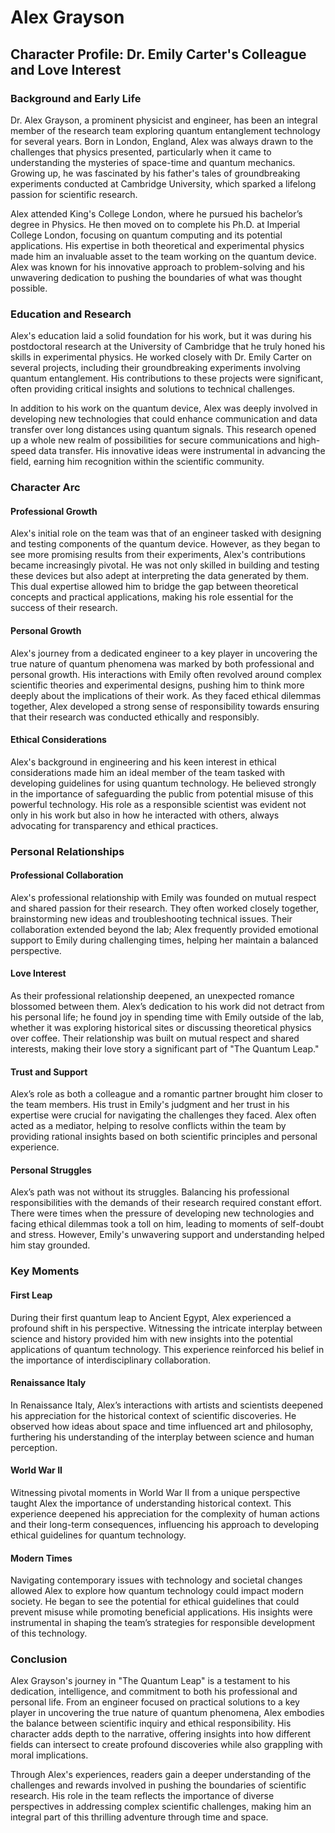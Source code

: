 # Alex Grayson

## Character Profile: Dr. Emily Carter's Colleague and Love Interest

### Background and Early Life

Dr. Alex Grayson, a prominent physicist and engineer, has been an integral member of the research team exploring quantum entanglement technology for several years. Born in London, England, Alex was always drawn to the challenges that physics presented, particularly when it came to understanding the mysteries of space-time and quantum mechanics. Growing up, he was fascinated by his father's tales of groundbreaking experiments conducted at Cambridge University, which sparked a lifelong passion for scientific research.

Alex attended King's College London, where he pursued his bachelor’s degree in Physics. He then moved on to complete his Ph.D. at Imperial College London, focusing on quantum computing and its potential applications. His expertise in both theoretical and experimental physics made him an invaluable asset to the team working on the quantum device. Alex was known for his innovative approach to problem-solving and his unwavering dedication to pushing the boundaries of what was thought possible.

### Education and Research

Alex's education laid a solid foundation for his work, but it was during his postdoctoral research at the University of Cambridge that he truly honed his skills in experimental physics. He worked closely with Dr. Emily Carter on several projects, including their groundbreaking experiments involving quantum entanglement. His contributions to these projects were significant, often providing critical insights and solutions to technical challenges.

In addition to his work on the quantum device, Alex was deeply involved in developing new technologies that could enhance communication and data transfer over long distances using quantum signals. This research opened up a whole new realm of possibilities for secure communications and high-speed data transfer. His innovative ideas were instrumental in advancing the field, earning him recognition within the scientific community.

### Character Arc

#### Professional Growth
Alex's initial role on the team was that of an engineer tasked with designing and testing components of the quantum device. However, as they began to see more promising results from their experiments, Alex's contributions became increasingly pivotal. He was not only skilled in building and testing these devices but also adept at interpreting the data generated by them. This dual expertise allowed him to bridge the gap between theoretical concepts and practical applications, making his role essential for the success of their research.

#### Personal Growth
Alex's journey from a dedicated engineer to a key player in uncovering the true nature of quantum phenomena was marked by both professional and personal growth. His interactions with Emily often revolved around complex scientific theories and experimental designs, pushing him to think more deeply about the implications of their work. As they faced ethical dilemmas together, Alex developed a strong sense of responsibility towards ensuring that their research was conducted ethically and responsibly.

#### Ethical Considerations
Alex's background in engineering and his keen interest in ethical considerations made him an ideal member of the team tasked with developing guidelines for using quantum technology. He believed strongly in the importance of safeguarding the public from potential misuse of this powerful technology. His role as a responsible scientist was evident not only in his work but also in how he interacted with others, always advocating for transparency and ethical practices.

### Personal Relationships

#### Professional Collaboration
Alex's professional relationship with Emily was founded on mutual respect and shared passion for their research. They often worked closely together, brainstorming new ideas and troubleshooting technical issues. Their collaboration extended beyond the lab; Alex frequently provided emotional support to Emily during challenging times, helping her maintain a balanced perspective.

#### Love Interest
As their professional relationship deepened, an unexpected romance blossomed between them. Alex’s dedication to his work did not detract from his personal life; he found joy in spending time with Emily outside of the lab, whether it was exploring historical sites or discussing theoretical physics over coffee. Their relationship was built on mutual respect and shared interests, making their love story a significant part of "The Quantum Leap."

#### Trust and Support
Alex’s role as both a colleague and a romantic partner brought him closer to the team members. His trust in Emily's judgment and her trust in his expertise were crucial for navigating the challenges they faced. Alex often acted as a mediator, helping to resolve conflicts within the team by providing rational insights based on both scientific principles and personal experience.

#### Personal Struggles
Alex’s path was not without its struggles. Balancing his professional responsibilities with the demands of their research required constant effort. There were times when the pressure of developing new technologies and facing ethical dilemmas took a toll on him, leading to moments of self-doubt and stress. However, Emily's unwavering support and understanding helped him stay grounded.

### Key Moments

#### First Leap
During their first quantum leap to Ancient Egypt, Alex experienced a profound shift in his perspective. Witnessing the intricate interplay between science and history provided him with new insights into the potential applications of quantum technology. This experience reinforced his belief in the importance of interdisciplinary collaboration.

#### Renaissance Italy
In Renaissance Italy, Alex’s interactions with artists and scientists deepened his appreciation for the historical context of scientific discoveries. He observed how ideas about space and time influenced art and philosophy, furthering his understanding of the interplay between science and human perception.

#### World War II
Witnessing pivotal moments in World War II from a unique perspective taught Alex the importance of understanding historical context. This experience deepened his appreciation for the complexity of human actions and their long-term consequences, influencing his approach to developing ethical guidelines for quantum technology.

#### Modern Times
Navigating contemporary issues with technology and societal changes allowed Alex to explore how quantum technology could impact modern society. He began to see the potential for ethical guidelines that could prevent misuse while promoting beneficial applications. His insights were instrumental in shaping the team’s strategies for responsible development of this technology.

### Conclusion

Alex Grayson's journey in "The Quantum Leap" is a testament to his dedication, intelligence, and commitment to both his professional and personal life. From an engineer focused on practical solutions to a key player in uncovering the true nature of quantum phenomena, Alex embodies the balance between scientific inquiry and ethical responsibility. His character adds depth to the narrative, offering insights into how different fields can intersect to create profound discoveries while also grappling with moral implications.

Through Alex's experiences, readers gain a deeper understanding of the challenges and rewards involved in pushing the boundaries of scientific research. His role in the team reflects the importance of diverse perspectives in addressing complex scientific challenges, making him an integral part of this thrilling adventure through time and space.